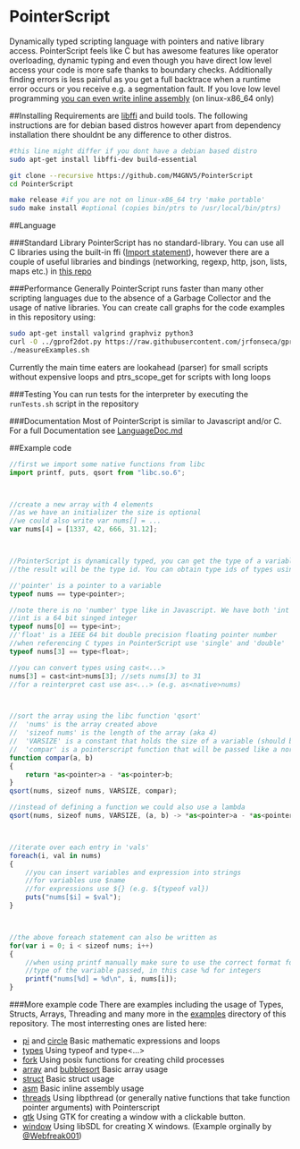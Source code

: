 # PointerScript
Dynamically typed scripting language with pointers and native library access. PointerScript
feels like C but has awesome features like operator overloading, dynamic typing and
even though you have direct low level access your code is more safe thanks to boundary
checks. Additionally finding errors is less painful as you get a full backtrace when a
runtime error occurs or you receive e.g. a segmentation fault. If you love low level
programming [you can even write inline assembly](LanguageDoc.md#asmstatement) (on linux-x86_64 only)

##Installing
Requirements are [libffi](https://github.com/libffi/libffi) and build tools.
The following instructions are for debian based distros however apart from dependency
installation there shouldnt be any difference to other distros.
```bash
#this line might differ if you dont have a debian based distro
sudo apt-get install libffi-dev build-essential

git clone --recursive https://github.com/M4GNV5/PointerScript
cd PointerScript

make release #if you are not on linux-x86_64 try 'make portable'
sudo make install #optional (copies bin/ptrs to /usr/local/bin/ptrs)
```

##Language

###Standard Library
PointerScript has no standard-library. You can use all C libraries using the built-in ffi ([Import statement](LanguageDoc.md#importstatement)),
however there are a couple of useful libraries and bindings (networking, regexp, http, json, lists, maps etc.)
in [this repo](https://github.com/M4GNV5/PtrsStuff)

###Performance
Generally PointerScript runs faster than many other scripting languages due to the absence of a Garbage Collector and the usage of native libraries.
You can create call graphs for the code examples in this repository using:
```bash
sudo apt-get install valgrind graphviz python3
curl -O ../gprof2dot.py https://raw.githubusercontent.com/jrfonseca/gprof2dot/master/gprof2dot.py
./measureExamples.sh
```
Currently the main time eaters are lookahead (parser) for small scripts without expensive loops and ptrs_scope_get for scripts with long loops

###Testing
You can run tests for the interpreter by executing the `runTests.sh` script in the repository

###Documentation
Most of PointerScript is similar to Javascript and/or C. For a full Documentation see [LanguageDoc.md](LanguageDoc.md)

##Example code
```javascript
//first we import some native functions from libc
import printf, puts, qsort from "libc.so.6";



//create a new array with 4 elements
//as we have an initializer the size is optional
//we could also write var nums[] = ...
var nums[4] = [1337, 42, 666, 31.12];



//PointerScript is dynamically typed, you can get the type of a variable using typeof
//the result will be the type id. You can obtain type ids of types using type<...>

//'pointer' is a pointer to a variable
typeof nums == type<pointer>;

//note there is no 'number' type like in Javascript. We have both 'int' and 'float'
//int is a 64 bit singed integer
typeof nums[0] == type<int>;
//'float' is a IEEE 64 bit double precision floating pointer number
//when referencing C types in PointerScript use 'single' and 'double'
typeof nums[3] == type<float>;

//you can convert types using cast<...>
nums[3] = cast<int>nums[3]; //sets nums[3] to 31
//for a reinterpret cast use as<...> (e.g. as<native>nums)



//sort the array using the libc function 'qsort'
//	'nums' is the array created above
//	'sizeof nums' is the length of the array (aka 4)
//	'VARSIZE' is a constant that holds the size of a variable (should be 16 bytes)
//	'compar' is a pointerscript function that will be passed like a normal C function pointer
function compar(a, b)
{
	return *as<pointer>a - *as<pointer>b;
}
qsort(nums, sizeof nums, VARSIZE, compar);

//instead of defining a function we could also use a lambda
qsort(nums, sizeof nums, VARSIZE, (a, b) -> *as<pointer>a - *as<pointer>b);



//iterate over each entry in 'vals'
foreach(i, val in nums)
{
	//you can insert variables and expression into strings
	//for variables use $name
	//for expressions use ${} (e.g. ${typeof val})
	puts("nums[$i] = $val");
}



//the above foreach statement can also be written as
for(var i = 0; i < sizeof nums; i++)
{
	//when using printf manually make sure to use the correct format for the
	//type of the variable passed, in this case %d for integers
	printf("nums[%d] = %d\n", i, nums[i]);
}
```

###More example code
There are examples including the usage of Types, Structs, Arrays, Threading and many more in the [examples](examples/) directory of this repository. The most interresting ones are listed here:

- [pi](examples/pi.ptrs) and [circle](examples/circle.ptrs) Basic mathematic expressions and loops
- [types](examples/types.ptrs) Using typeof and type<...>
- [fork](examples/fork.ptrs) Using posix functions for creating child processes
- [array](examples/array.ptrs) and [bubblesort](examples/bubblesort.ptrs) Basic array usage
- [struct](examples/struct.ptrs) Basic struct usage
- [asm](examples/asm.ptrs) Basic inline assembly usage
- [threads](examples/threads.ptrs) Using libpthread (or generally native functions that take function pointer arguments) with Pointerscript
- [gtk](examples/gtk.ptrs) Using GTK for creating a window with a clickable button.
- [window](examples/window.ptrs) Using libSDL for creating X windows. (Example orginally by [@Webfreak001](https://github.com/WebFreak001))

